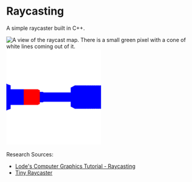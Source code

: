 # Raycasting
A simple raycaster built in C++.
<p float="left">
  <img src="https://github.com/abrookst/raycasting/blob/main/map.gif?raw=true" width="250" alt="A view of the raycast map. There is a small green pixel with a cone of white lines coming out of it."/>
  <img src="https://github.com/abrookst/raycasting/blob/main/main.gif?raw=true" width="250" alt="The first-person view represented by that map" /> 
</p>

Research Sources: 
- [Lode's Computer Graphics Tutorial - Raycasting](https://lodev.org/cgtutor/raycasting.html)
- [Tiny Raycaster](https://github.com/ssloy/tinyraycaster/wiki)
